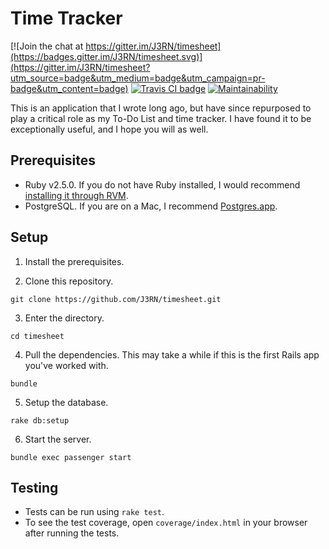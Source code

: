 # Time Tracker

[![Join the chat at https://gitter.im/J3RN/timesheet](https://badges.gitter.im/J3RN/timesheet.svg)](https://gitter.im/J3RN/timesheet?utm_source=badge&utm_medium=badge&utm_campaign=pr-badge&utm_content=badge)
[![Travis CI badge](https://travis-ci.org/J3RN/time-tracker.svg)](https://travis-ci.org/J3RN/time-tracker)
[![Maintainability](https://api.codeclimate.com/v1/badges/ada77e7c2f9d31eaf6aa/maintainability)](https://codeclimate.com/github/J3RN/time-tracker/maintainability)

This is an application that I wrote long ago, but have since repurposed to play a critical role as my To-Do List and time tracker. I have found it to be exceptionally useful, and I hope you will as well.

## Prerequisites

- Ruby v2.5.0. If you do not have Ruby installed, I would recommend [installing it through RVM](http://rvm.io/rvm/install).
- PostgreSQL. If you are on a Mac, I recommend [Postgres.app](http://postgresapp.com/).

## Setup
1. Install the prerequisites.

2. Clone this repository.
  ```
  git clone https://github.com/J3RN/timesheet.git
  ```

3. Enter the directory.
  ```
  cd timesheet
  ```

4. Pull the dependencies. This may take a while if this is the first Rails app you've worked with.
  ```
  bundle
  ```

5. Setup the database.
  ```
  rake db:setup
  ```

6. Start the server.
  ```
  bundle exec passenger start
  ```

## Testing

- Tests can be run using `rake test`.
- To see the test coverage, open `coverage/index.html` in your browser after running the tests.

